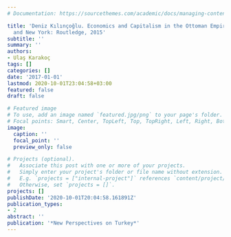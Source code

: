 ```yaml
---
# Documentation: https://sourcethemes.com/academic/docs/managing-content/

title: 'Deniz Kılınçoğlu. Economics and Capitalism in the Ottoman Empire. Abingdon
  and New York: Routledge, 2015'
subtitle: ''
summary: ''
authors:
- Ulaş Karakoç
tags: []
categories: []
date: '2017-01-01'
lastmod: 2020-10-01T23:04:58+03:00
featured: false
draft: false

# Featured image
# To use, add an image named `featured.jpg/png` to your page's folder.
# Focal points: Smart, Center, TopLeft, Top, TopRight, Left, Right, BottomLeft, Bottom, BottomRight.
image:
  caption: ''
  focal_point: ''
  preview_only: false

# Projects (optional).
#   Associate this post with one or more of your projects.
#   Simply enter your project's folder or file name without extension.
#   E.g. `projects = ["internal-project"]` references `content/project/deep-learning/index.md`.
#   Otherwise, set `projects = []`.
projects: []
publishDate: '2020-10-01T20:04:58.161891Z'
publication_types:
- 2
abstract: ''
publication: '*New Perspectives on Turkey*'
---
```

